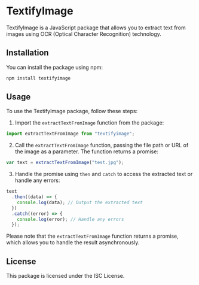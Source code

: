 # TextifyImage

TextifyImage is a JavaScript package that allows you to extract text from images using OCR (Optical Character Recognition) technology.

## Installation

You can install the package using npm:

```bash
npm install textifyimage
```

## Usage

To use the TextifyImage package, follow these steps:

1. Import the `extractTextFromImage` function from the package:

```javascript
import extractTextFromImage from "textifyimage";
```

2. Call the `extractTextFromImage` function, passing the file path or URL of the image as a parameter. The function returns a promise:

```javascript
var text = extractTextFromImage("test.jpg");
```

3. Handle the promise using `then` and `catch` to access the extracted text or handle any errors:

```javascript
text
  .then((data) => {
    console.log(data); // Output the extracted text
  })
  .catch((error) => {
    console.log(error); // Handle any errors
  });
```

Please note that the `extractTextFromImage` function returns a promise, which allows you to handle the result asynchronously.

## License

This package is licensed under the ISC License.
